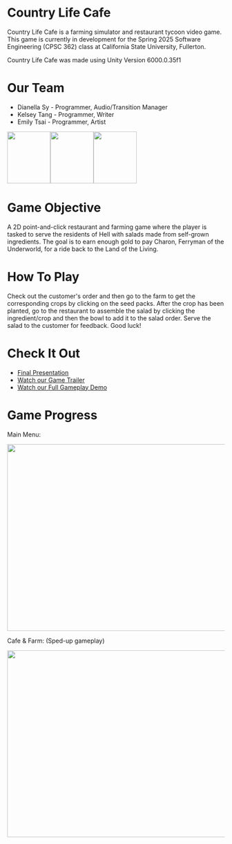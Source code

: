 # Country Life Cafe
Country Life Cafe is a farming simulator and restaurant tycoon video game. This game is currently in development for the Spring 2025 Software Engineering (CPSC 362) class at California State University, Fullerton.

Country Life Cafe was made using Unity Version 6000.0.35f1

# Our Team
* Dianella Sy - Programmer, Audio/Transition Manager
* Kelsey Tang - Programmer, Writer
* Emily Tsai - Programmer, Artist
  
<img src="https://github.com/user-attachments/assets/db30c680-4f84-4f7b-b93f-15e828ab47c9" height="120" width="100"><img src="https://github.com/user-attachments/assets/22dbce9d-250c-476c-a11e-4679eb1a0bec" height="120" width="100"><img src="https://github.com/user-attachments/assets/8888084b-247f-4ea5-8c2b-7b8ee9b1910a" height="120" width="100">

# Game Objective
A 2D point-and-click restaurant and farming game where the player is tasked to serve the residents of Hell with salads made from self-grown ingredients. The goal is to earn enough gold to pay Charon, Ferryman of the Underworld, for a ride back to the Land of the Living. 

# How To Play
Check out the customer's order and then go to the farm to get the corresponding crops by clicking on the seed packs. After the crop has been planted, go to the restaurant to assemble the salad by clicking the ingredient/crop and then the bowl to add it to the salad order. Serve the salad to the customer for feedback. Good luck!

# Check It Out
- [Final Presentation](https://www.canva.com/design/DAGmOZJheP0/E6IFtfqVpwVTka625psaVQ/view?utm_content=DAGmOZJheP0&utm_campaign=designshare&utm_medium=link2&utm_source=uniquelinks&utlId=h5f121b982c#1)
- [Watch our Game Trailer](https://www.youtube.com/watch?v=SDdripJCK7I)
- [Watch our Full Gameplay Demo](https://www.youtube.com/watch?v=Vb7xCwOkYAs)

# Game Progress

Main Menu:

<img src="https://github.com/user-attachments/assets/cc17bbe2-7dad-4e2b-ab1d-1f59c0cd05cc" height="432" width="768">

Cafe & Farm:
(Sped-up gameplay)

<img src="https://github.com/user-attachments/assets/9e005291-6954-4ba6-959f-2b3279e3052d" height="432" width="768">






